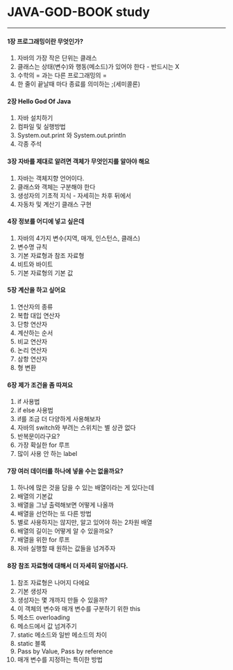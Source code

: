 # JAVA-GOD-BOOK study

<hr />

<h4>1장 프로그래밍이란 무엇인가?</h4>

<ol>
    <li>자바의 가장 작은 단위는 클래스</li>
    <li>클래스는 상태(변수)와 행동(메소드)가 있어야 한다 - 반드시는 X</li>
    <li>수학의 = 과는 다른 프로그래밍의 = </li>
    <li>한 줄이 끝날때 마다 종료를 의미하는 ;(세미콜론) </li>
</ol>

<h4>2장 Hello God Of Java</h4>

<ol>
    <li>자바 설치하기</li>
    <li>컴파일 및 실행방법</li>
    <li>System.out.print 와 System.out.println</li>
    <li>각종 주석</li>
</ol>

<h4>3장 자바를 제대로 알려면 객체가 무엇인지를 알아야 해요</h4>

<ol>
    <li>자바는 객체지향 언어이다.</li>
    <li>클래스와 객체는 구분해야 한다</li>
    <li>생성자의 기초적 지식 - 자세히는 차후 뒤에서 </li>
    <li>자동차 및 계산기 클래스 구현</li>
</ol>

<h4>4장 정보를 어디에 넣고 싶은데</h4>

<ol>
    <li>자바의 4가지 변수(지역, 매개, 인스턴스, 클래스)</li>
    <li>변수명 규칙</li>
    <li>기본 자료형과 참조 자료형</li>
    <li>비트와 바이트</li>
    <li>기본 자료형의 기본 값</li>
</ol>

<h4>5장 계산을 하고 싶어요</h4>

<ol>
    <li>연산자의 종류</li>
    <li>복합 대입 연산자</li>
    <li>단항 연산자</li>
    <li>계산하는 순서</li>
    <li>비교 연산자</li>
    <li>논리 연산자</li>
    <li>삼항 연산자</li>
    <li>형 변환</li>
</ol>

<h4>6장 제가 조건을 좀 따져요</h4>

<ol>
    <li>if 사용법</li>
    <li>if else 사용법</li>
    <li>if를 조금 더 다양하게 사용해보자</li>
    <li>자바의 switch와 부려는 스위치는 별 상관 없다</li>
    <li>반복문이라구요?</li>
    <li>가장 확실한 for 루프</li>    
    <li>많이 사용 안 하는 label</li>    
</ol>

<h4>7장 여러 데이터를 하나에 넣을 수는 없을까요?</h4>

<ol>
    <li>하나에 많은 것을 담을 수 있는 배열이라는 게 있다는데</li>
    <li>배열의 기본값</li>
    <li>배열을 그냥 출력해보면 어떻게 나올까</li>
    <li>배열을 선언하는 또 다른 방법</li>
    <li>별로 사용하지는 않지만, 알고 있어야 하는 2차원 배열</li>
    <li>배열의 길이는 어떻게 알 수 있을까요?</li>
    <li>배열을 위한 for 루프</li>
    <li>자바 실행할 때 원하는 값들을 넘겨주자</li>
</ol>

<h4>8장 참조 자료형에 대해서 더 자세히 알아봅시다.</h4>

<ol>
    <li>참조 자료형은 나머지 다에요</li>
    <li>기본 생성자</li>
    <li>생성자는 몇 개까지 만들 수 있을까?</li>
    <li>이 객체의 변수와 매개 변수를 구분하기 위한 this</li>
    <li>메소드 overloading</li>
    <li>메소드에서 값 넘겨주기</li>
    <li>static 메소드와 일반 메소드의 차이</li>
    <li>static 블록</li>
    <li>Pass by Value, Pass by reference</li>
    <li>매개 변수를 지정하는 특이한 방법</li>
</ol>